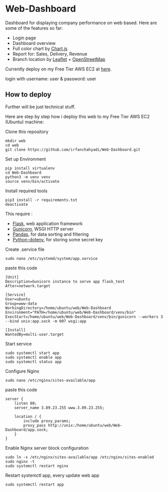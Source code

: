 # Web-Dashboard
Dashboard for displaying company performance on web based.
Here are some of the features so far:
- Login page
- Dashboard overview
- Full color chart by [Chart.js](https://github.com/chartjs/Chart.js)
- Report for: Sales, Delivery, Revenue
- Branch location by [Leaflet](https://github.com/Leaflet/Leaflet) + [OpenStreetMap](https://www.openstreetmap.org/)


Currently deploy on my Free Tier AWS EC2 at [here](http://3.89.23.255).

login with username: user & password: user

## How to deploy
Further will be just technical stuff.

Here are step by step how i deploy this web to my Free Tier AWS EC2 (Ubuntu) machine:

Clone this repository
```
mkdir web
cd web
git clone https://github.com/irfanchahyadi/Web-Dashboard.git
```

Set up Environment
```
pip install virtualenv
cd Web-Dashboard
python3 -m venv venv
source venv/bin/activate
```

Install required tools
```
pip3 install -r requirements.txt
deactivate
```
This require :
- [Flask](https://github.com/pallets/flask), web application framework
- [Gunicorn](https://github.com/benoitc/gunicorn), WSGI HTTP server
- [Pandas](https://github.com/pandas-dev/pandas), for data sorting and filtering
- [Python-dotenv](https://github.com/theskumar/python-dotenv), for storing some secret key

Create .service file
```
sudo nano /etc/systemd/system/app.service
```
paste this code
```
[Unit]
Description=Gunicorn instance to serve app flask_test
After=network.target

[Service]
User=ubuntu
Group=www-data
WorkingDirectory=/home/ubuntu/web/Web-Dashboard
Environment="PATH=/home/ubuntu/web/Web-Dashboard/venv/bin"
ExecStart=/home/ubuntu/web/Web-Dashboard/venv/bin/gunicorn --workers 3 --bind unix:app.sock -m 007 wsgi:app

[Install]
WantedBy=multi-user.target
```

Start service
```
sudo systemctl start app
sudo systemctl enable app
sudo systemctl status app
```

Configure Nginx
```
sudo nano /etc/nginx/sites-available/app
```
paste this code
```
server {
    listen 80;
    server_name 3.89.23.255 www.3.89.23.255;

    location / {
        include proxy_params;
        proxy_pass http://unix:/home/ubuntu/web/Web-Dashboard/app.sock;
    }
}
```

Enable Nginx server block configuration
```
sudo ln -s /etc/nginx/sites-available/app /etc/nginx/sites-enabled
sudo nginx -t
sudo systemctl restart nginx
```

Restart systemctl app, every update web app
```
sudo systemctl restart app
```
